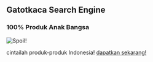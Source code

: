 ## Gatotkaca Search Engine
### 100% Produk Anak Bangsa
![Spoil!](https://i.imgur.com/L6gh4r2.png "Gatotkaca Search Engine Page | Karya Anak Bangsa")

cintailah produk-produk Indonesia!
[dapatkan sekarang!](https://github.com/VitoKaryadi/gatotkaca/releases "Segera, sebelum kehabisan!")
